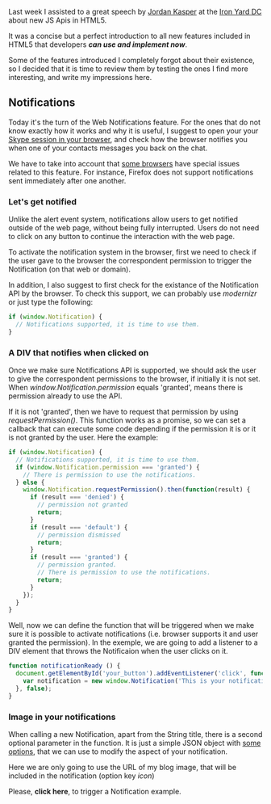 Last week I assisted to a great speech by [Jordan Kasper](https://jordankasper.com/) at the [Iron Yard DC](https://www.theironyard.com/) about new JS Apis in HTML5.

It was a concise but a perfect introduction to all new features included in HTML5 that developers ***can use and implement now***.

Some of the features introduced I completely forgot about their existence, so I decided that it is time to review them by testing the ones I find more interesting, and write my impressions here.


## Notifications

Today it's the turn of the Web Notifications feature. For the ones that do not know exactly how it works and why it is useful, I suggest to open your your [Skype session in your browser](https://web.skype.com/), and check how the browser notifies you when one of your contacts messages you back on the chat.

We have to take into account that [some browsers](http://caniuse.com/#search=web%20notifications) have special issues related to this feature. For instance, Firefox does not support notifications sent immediately after one another.

### Let's get notified

Unlike the alert event system, notifications allow users to get notified outside of the web page, without being fully interrupted. Users do not need to click on any button to continue the interaction with the web page.

To activate the notification system in the browser, first we need to check if the user gave to the browser the correspondent permission to trigger the Notification (on that web or domain).

In addition, I also suggest to first check for the existance of the Notification API by the browser. To check this support, we can probably use *modernizr* or just type the following:


```javascript
if (window.Notification) {
  // Notifications supported, it is time to use them.
}
```

### A DIV that notifies when clicked on

Once we make sure Notifications API is supported, we should ask the user to give the correspondent permissions to the browser, if initially it is not set. When *window.Notification.permission* equals 'granted', means there is permission already to use the API.  

If it is not 'granted', then we have to request that permission by using *requestPermission()*. This function works as a promise, so we can set a callback that can execute some code depending if the permission it is or it is not granted by the user. Here the example:

```javascript
if (window.Notification) {
  // Notifications supported, it is time to use them.
  if (window.Notification.permission === 'granted') {
    // There is permission to use the notifications.
  } else {
    window.Notification.requestPermission().then(function(result) {
      if (result === 'denied') {
        // permission not granted
        return;
      }
      if (result === 'default') {
        // permission dismissed
        return;
      }
      if (result === 'granted') {
        // permission granted.
        // There is permission to use the notifications.
        return;
      }
    });
  }
}
```

Well, now we can define the function that will be triggered when we make sure it is possible to activate notifications (i.e. browser supports it and user granted the permission). In the exemple, we are going to add a listener to a DIV element that throws the Notificaion when the user clicks on it. 

```javascript
function notificationReady () {
  document.getElementById('your_button').addEventListener('click', function () {
    var notification = new window.Notification('This is your notification...');
  }, false);
}
```

### Image in your notifications

When calling a new Notification, apart from the String title, there is a second optional parameter in the function. It is just a simple JSON object with [some options](https://developer.mozilla.org/en-US/docs/Web/API/notification/Notification), that we can use to modify the aspect of your notification.

Here we are only going to use the URL of my blog image, that will be included in the notification (option key *icon*)

Please, <span id='click_here_button'>**click here**</span>, to trigger a Notification example.

<script>
window.onload = function () {
  var notificationReady = function () {
    document.getElementById('click_here_button').addEventListener('click', function () {
      var notification = new window.Notification('Hi my friend!',
        { icon: '/assets/profile.jpg'}
      );
    }, false);
  };

  if (window.Notification) {
    if (window.Notification.permission === 'granted') {
      notificationReady();
    } else {
      window.Notification.requestPermission().then(function(result) {
        if (result === 'denied') {
          return;
        }
        if (result === 'default') {
          return;
        }
        if (result === 'granted') {
          notificationReady();
          return;
        }
      });
    }
  }

}
</script>
